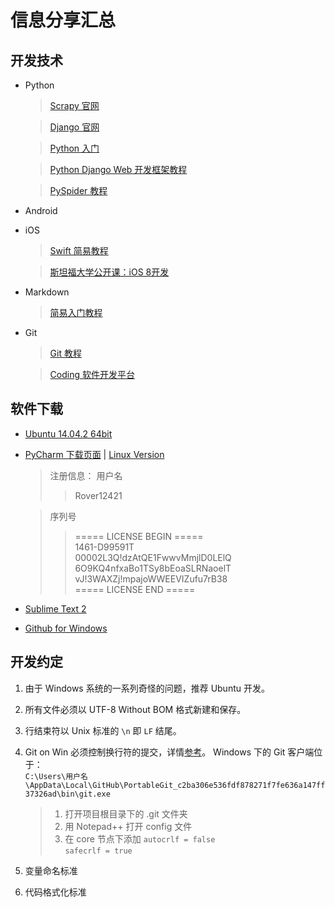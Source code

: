 # 信息分享汇总

## 开发技术
- Python
	> [Scrapy 官网](http://scrapy.org/)

	> [Django 官网](https://www.djangoproject.com/)

	> [Python 入门](http://www.liaoxuefeng.com/wiki/001374738125095c955c1e6d8bb493182103fac9270762a000)

	> [Python Django Web 开发框架教程](https://django-chinese-docs.readthedocs.org/en/latest/intro/index.html)

	> [PySpider 教程](http://docs.pyspider.org/en/latest/tutorial/)

- Android

- iOS
	> [Swift 简易教程](http://www.codedata.com.tw/mobile/swift-tutorial-class-1-xcode-helloworld)

	> [斯坦福大学公开课：iOS 8开发](http://open.163.com/special/opencourse/ios8.html)

- Markdown
	> [简易入门教程](https://www.zybuluo.com/mdeditor)

- Git
	> [Git 教程](http://www.liaoxuefeng.com/wiki/0013739516305929606dd18361248578c67b8067c8c017b000)

	> [Coding 软件开发平台](https://coding.net)

## 软件下载
- [Ubuntu 14.04.2 64bit](http://cdimage.ubuntu.com/releases/14.04.2/release/ubuntu-14.04.2-desktop-amd64+mac.iso)
- [PyCharm 下载页面](https://www.jetbrains.com/pycharm/download/) | [Linux Version](http://download-cf.jetbrains.com/python/pycharm-professional-4.0.5.tar.gz)

	> 注册信息：
	> 用户名
	>> Rover12421

	> 序列号
	>>===== LICENSE BEGIN =====  
	1461-D99591T  
	00002L3Q!dzAtQE1FwwvMmjlD0LElQ  
	6O9KQ4nfxaBo1TSy8bEoaSLRNaoelT  
	vJ!3WAXZj!mpajoWWEEVIZufu7rB38  
	===== LICENSE END =====  

- [Sublime Text 2](https://www.sublimetext.com/2)
- [Github for Windows](https://windows.github.com/)

## 开发约定
1. 由于 Windows 系统的一系列奇怪的问题，推荐 Ubuntu 开发。
2. 所有文件必须以 UTF-8 Without BOM 格式新建和保存。
3. 行结束符以 Unix 标准的 ``\n`` 即 ``LF`` 结尾。
4. Git on Win 必须控制换行符的提交，详情[参考](https://github.com/cssmagic/blog/issues/22)。
	Windows 下的 Git 客户端位于：  
	`C:\Users\用户名\AppData\Local\GitHub\PortableGit_c2ba306e536fdf878271f7fe636a147ff37326ad\bin\git.exe`

	> 1. 打开项目根目录下的 \.git 文件夹
	> 2. 用 Notepad++ 打开 config 文件
	> 3. 在 core 节点下添加
		``autocrlf = false``  
		``safecrlf = true``


5. 变量命名标准
6. 代码格式化标准
